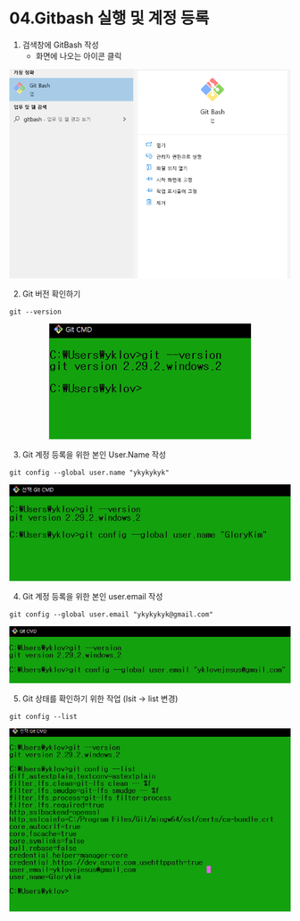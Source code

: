 # 04.Gitbash 실행 및 계정 등록

1. 검색창에 GitBash 작성
    - 화면에 나오는 아이콘 클릭
<p align="center">
  <img src="./image/0.png">
</p>

2. Git 버전 확인하기
```
git --version
```
<p align="center">
  <img src="./image/1.PNG">
</p>

3. Git 계정 등록을 위한 본인 User.Name 작성
```
git config --global user.name "ykykykyk"
```
<p align="center">
  <img src="./image/2.PNG">
</p>

4. Git 계정 등록을 위한 본인 user.email 작성
```
git config --global user.email "ykykykyk@gmail.com"
```
<p align="center">
  <img src="./image/3.PNG">
</p>

5. Git 상태를 확인하기 위한 작업 (lsit -> list 변경)
```
git config --list
```
<p align="center">
  <img src="./image/4.PNG">
</p>
